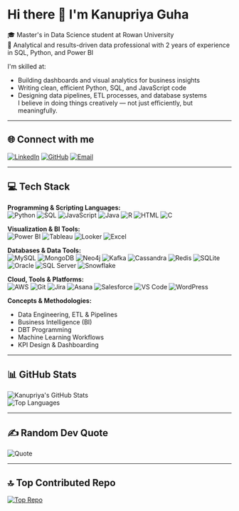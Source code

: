 # Hi there 👋 I'm Kanupriya Guha

🎓 Master's in Data Science student at Rowan University  
💼 Analytical and results-driven data professional with 2 years of experience in SQL, Python, and Power BI  

I'm skilled at:
- Building dashboards and visual analytics for business insights
- Writing clean, efficient Python, SQL, and JavaScript code
- Designing data pipelines, ETL processes, and database systems  
I believe in doing things creatively — not just efficiently, but meaningfully.

---

## 🌐 Connect with me

[![LinkedIn](https://img.shields.io/badge/LinkedIn-blue?logo=linkedin&logoColor=white)](https://www.linkedin.com/in/kanupriyaguha/)
[![GitHub](https://img.shields.io/badge/GitHub-181717?logo=github&logoColor=white)](https://github.com/KanupriyaGuha)
[![Email](https://img.shields.io/badge/Email-D14836?logo=gmail&logoColor=white)](mailto:guhakanupriya@gmail.com)

---

## 💻 Tech Stack

**Programming & Scripting Languages:**  
![Python](https://img.shields.io/badge/Python-3776AB?logo=python&logoColor=white)
![SQL](https://img.shields.io/badge/SQL-4479A1?logo=mysql&logoColor=white)
![JavaScript](https://img.shields.io/badge/JavaScript-F7DF1E?logo=javascript&logoColor=black)
![Java](https://img.shields.io/badge/Java-007396?logo=java&logoColor=white)
![R](https://img.shields.io/badge/R-276DC3?logo=r&logoColor=white)
![HTML](https://img.shields.io/badge/HTML5-E34F26?logo=html5&logoColor=white)
![C](https://img.shields.io/badge/C-00599C?logo=c&logoColor=white)

**Visualization & BI Tools:**  
![Power BI](https://img.shields.io/badge/Power%20BI-F2C811?logo=powerbi&logoColor=black)
![Tableau](https://img.shields.io/badge/Tableau-E97627?logo=tableau&logoColor=white)
![Looker](https://img.shields.io/badge/Looker-4285F4?logo=looker&logoColor=white)
![Excel](https://img.shields.io/badge/Microsoft%20Excel-217346?logo=microsoft-excel&logoColor=white)

**Databases & Data Tools:**  
![MySQL](https://img.shields.io/badge/MySQL-4479A1?logo=mysql&logoColor=white)
![MongoDB](https://img.shields.io/badge/MongoDB-47A248?logo=mongodb&logoColor=white)
![Neo4j](https://img.shields.io/badge/Neo4j-4581C3?logo=neo4j&logoColor=white)
![Kafka](https://img.shields.io/badge/Apache%20Kafka-231F20?logo=apachekafka&logoColor=white)
![Cassandra](https://img.shields.io/badge/Cassandra-1287B1?logo=apache-cassandra&logoColor=white)
![Redis](https://img.shields.io/badge/Redis-DC382D?logo=redis&logoColor=white)
![SQLite](https://img.shields.io/badge/SQLite-003B57?logo=sqlite&logoColor=white)
![Oracle](https://img.shields.io/badge/Oracle-F80000?logo=oracle&logoColor=white)
![SQL Server](https://img.shields.io/badge/SQL%20Server-CC2927?logo=microsoftsqlserver&logoColor=white)
![Snowflake](https://img.shields.io/badge/Snowflake-29B5E8?logo=snowflake&logoColor=white)

**Cloud, Tools & Platforms:**  
![AWS](https://img.shields.io/badge/AWS-232F3E?logo=amazon-aws&logoColor=white)
![Git](https://img.shields.io/badge/Git-F05032?logo=git&logoColor=white)
![Jira](https://img.shields.io/badge/Jira-0052CC?logo=jira&logoColor=white)
![Asana](https://img.shields.io/badge/Asana-273347?logo=asana&logoColor=white)
![Salesforce](https://img.shields.io/badge/Salesforce-00A1E0?logo=salesforce&logoColor=white)
![VS Code](https://img.shields.io/badge/VS%20Code-007ACC?logo=visualstudiocode&logoColor=white)
![WordPress](https://img.shields.io/badge/WordPress-21759B?logo=wordpress&logoColor=white)

**Concepts & Methodologies:**  
- Data Engineering, ETL & Pipelines  
- Business Intelligence (BI)  
- DBT Programming  
- Machine Learning Workflows  
- KPI Design & Dashboarding

---

## 📊 GitHub Stats

![Kanupriya's GitHub Stats](https://github-readme-stats.vercel.app/api?username=KanupriyaGuha&show_icons=true&theme=radical)  
![Top Languages](https://github-readme-stats.vercel.app/api/top-langs/?username=KanupriyaGuha&layout=compact&theme=radical)

---

## ✍️ Random Dev Quote

![Quote](https://quotes-github-readme.vercel.app/api?type=horizontal&theme=radical)

---

## 🔝 Top Contributed Repo

[![Top Repo](https://github-readme-stats.vercel.app/api/pin/?username=KanupriyaGuha&repo=REPO-NAME&theme=radical)](https://github.com/KanupriyaGuha/REPO-NAME)
